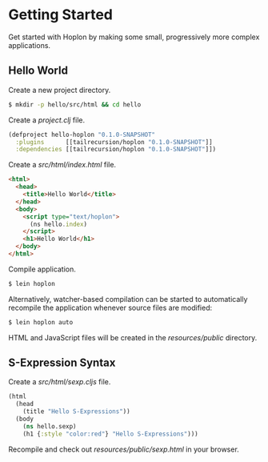 # Getting Started

Get started with Hoplon by making some small, progressively more complex applications.

## Hello World

Create a new project directory.

```bash
$ mkdir -p hello/src/html && cd hello
```

Create a _project.clj_ file.

```clojure
(defproject hello-hoplon "0.1.0-SNAPSHOT"
  :plugins      [[tailrecursion/hoplon "0.1.0-SNAPSHOT"]]
  :dependencies [[tailrecursion/hoplon "0.1.0-SNAPSHOT"]])
```

Create a _src/html/index.html_ file.

```html
<html>
  <head>
    <title>Hello World</title>
  </head>
  <body>
    <script type="text/hoplon">
      (ns hello.index)
    </script>
    <h1>Hello World</h1>
  </body>
</html>
```

Compile application.

```bash
$ lein hoplon
```

Alternatively, watcher-based compilation can be started to automatically
recompile the application whenever source files are modified:

```bash
$ lein hoplon auto
```

HTML and JavaScript files will be created in the _resources/public_ directory.

## S-Expression Syntax

Create a _src/html/sexp.cljs_ file.

```clojure
(html
  (head
    (title "Hello S-Expressions"))
  (body
    (ns hello.sexp)
    (h1 {:style "color:red"} "Hello S-Expressions")))
```

Recompile and check out _resources/public/sexp.html_ in your browser.


